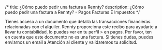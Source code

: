 /*title: ¿Cómo puedo pedir una factura a Rennty?description: ¿Cómo puedo pedir una factura a Rennty? - Pagos Facturas E Impuestos*/Tienes acceso a un documento que detalla las transacciones financieras relacionadas con el alquiler. Rennty proporciona este recibo para ayudarte a llevar tu contabilidad, lo puedes ver en tu perfil > en pagos. Por favor, ten en cuenta que este documento no es una factura.Si tienes dudas, puedes enviarnos un email a Atención al cliente y validaremos tu solicitud.